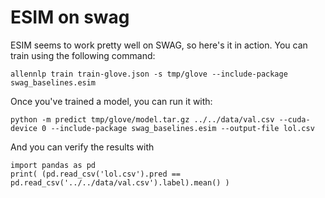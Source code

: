 # ESIM on swag

ESIM seems to work pretty well on SWAG, so here's it in action. You can train using the following command:

```
allennlp train train-glove.json -s tmp/glove --include-package swag_baselines.esim
```

Once you've trained a model, you can run it with:

```
python -m predict tmp/glove/model.tar.gz ../../data/val.csv --cuda-device 0 --include-package swag_baselines.esim --output-file lol.csv
```

And you can verify the results with

```
import pandas as pd
print( (pd.read_csv('lol.csv').pred == pd.read_csv('../../data/val.csv').label).mean() )
```
